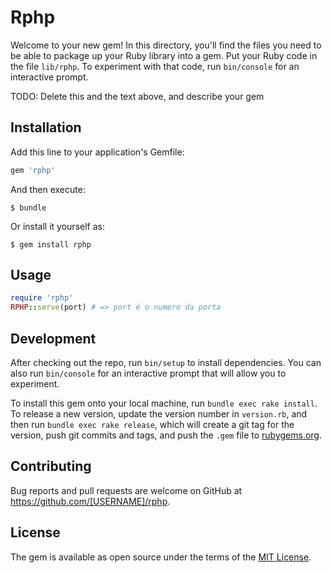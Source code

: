 # Rphp

Welcome to your new gem! In this directory, you'll find the files you need to be able to package up your Ruby library into a gem. Put your Ruby code in the file `lib/rphp`. To experiment with that code, run `bin/console` for an interactive prompt.

TODO: Delete this and the text above, and describe your gem

## Installation

Add this line to your application's Gemfile:

```ruby
gem 'rphp'
```

And then execute:

    $ bundle

Or install it yourself as:

    $ gem install rphp

## Usage

```ruby
require 'rphp'
RPHP::serve(port) # => port é o numero da porta
```
## Development

After checking out the repo, run `bin/setup` to install dependencies. You can also run `bin/console` for an interactive prompt that will allow you to experiment.

To install this gem onto your local machine, run `bundle exec rake install`. To release a new version, update the version number in `version.rb`, and then run `bundle exec rake release`, which will create a git tag for the version, push git commits and tags, and push the `.gem` file to [rubygems.org](https://rubygems.org).

## Contributing

Bug reports and pull requests are welcome on GitHub at https://github.com/[USERNAME]/rphp.

## License

The gem is available as open source under the terms of the [MIT License](https://opensource.org/licenses/MIT).
